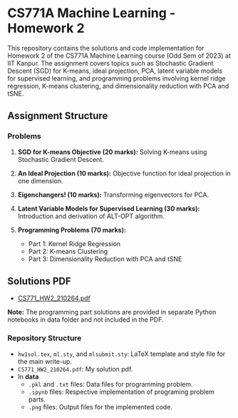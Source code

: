 # CS771A Machine Learning - Homework 2

This repository contains the solutions and code implementation for Homework 2 of the CS771A Machine Learning course (Odd Sem of 2023) at IIT Kanpur. The assignment covers topics such as Stochastic Gradient Descent (SGD) for K-means, ideal projection, PCA, latent variable models for supervised learning, and programming problems involving kernel ridge regression, K-means clustering, and dimensionality reduction with PCA and tSNE.

## Assignment Structure

### Problems

1. **SGD for K-means Objective (20 marks):** Solving K-means using Stochastic Gradient Descent.
   
2. **An Ideal Projection (10 marks):** Objective function for ideal projection in one dimension.

3. **Eigenchangers! (10 marks):** Transforming eigenvectors for PCA.

4. **Latent Variable Models for Supervised Learning (30 marks):** Introduction and derivation of ALT-OPT algorithm.

5. **Programming Problems (70 marks):**
    - Part 1: Kernel Ridge Regression
    - Part 2: K-means Clustering
    - Part 3: Dimensionality Reduction with PCA and tSNE
  
## Solutions PDF

- [CS771_HW2_210264.pdf](CS771_HW2_210264.pdf)

**Note:** The programming part solutions are provided in separate Python notebooks in data folder and not included in the PDF.


### Repository Structure

- `hw1sol.tex`, `ml.sty`, and `mlsubmit.sty`: LaTeX template and style file for the main write-up.
- `CS771_HW2_210264.pdf`: My solution pdf.
- In **data**
  - `.pkl` and `.txt` files: Data files for programming problem.
  - `.ipynb` files: Respective implementation of programing problem parts.
  - `.png` files: Output files for the implemented code.
